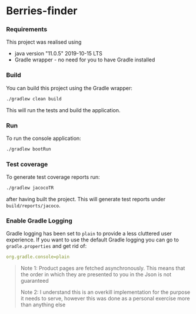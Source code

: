 # Berries-finder
### Requirements
This project was realised using 
* java version "11.0.5" 2019-10-15 LTS
* Gradle wrapper - no need for you to have Gradle installed

### Build
You can build this project using the Gradle wrapper:
```bash
./gradlew clean build
```
This will run the tests and build the application.
### Run
To run the console application:
```bash
./gradlew bootRun
```

### Test coverage
To generate test coverage reports run:
```bash
./gradlew jacocoTR
```
after having built the project.
This will generate test reports under `build/reports/jacoco`.

### Enable Gradle Logging
Gradle logging has been set to `plain` to provide a less cluttered user experience.
If you want to use the default Gradle logging you can go to `gradle.properties` and get rid of:
```yaml
org.gradle.console=plain
```

> Note 1: Product pages are fetched asynchronously. 
> This means that the order in which they are presented to you in the Json is not guaranteed
>
> Note 2: I understand this is an overkill implementation for the purpose it needs to serve, 
> however this was done as a personal exercise more than anything else 

